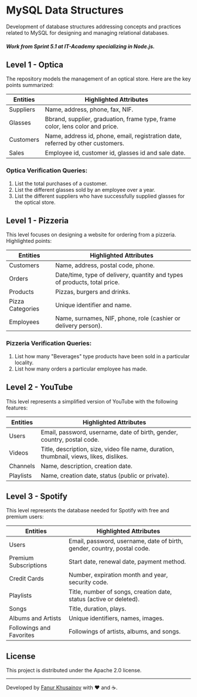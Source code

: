 # MySQL Data Structures

Development of database structures addressing concepts and practices related to MySQL for designing and managing relational databases.

##### Work from Sprint 5.1 at IT-Academy specializing in Node.js.

## Level 1 - Optica

The repository models the management of an optical store. Here are the key points summarized:

| **Entities** | **Highlighted Attributes**                                                                                                       |
| -------------| -------------------------------------------------------------------------------------------------------------------------------- |
| Suppliers    | Name, address, phone, fax, NIF.                                                                                                  |
| Glasses      | Bbrand, supplier, graduation, frame type, frame color, lens color and price.                                                     |
| Customers    | Name, address id, phone, email, registration date, referred by other customers.                                                  |
| Sales        | Employee id, customer id, glasses id and sale date.                                                                              |

### Optica Verification Queries:

1. List the total purchases of a customer.
2. List the different glasses sold by an employee over a year.
3. List the different suppliers who have successfully supplied glasses for the optical store.

## Level 1 - Pizzeria

This level focuses on designing a website for ordering from a pizzeria. Highlighted points:

| **Entities**        | **Highlighted Attributes**                                                   |
| --------------------| ---------------------------------------------------------------------------- |
| Customers           | Name, address, postal code, phone.                                           |
| Orders              | Date/time, type of delivery, quantity and types of products, total price.    |
| Products            | Pizzas, burgers and drinks.                                                  |
| Pizza Categories    | Unique identifier and name.                                                  |
| Employees           | Name, surnames, NIF, phone, role (cashier or delivery person).               |

### Pizzeria Verification Queries:

1. List how many "Beverages" type products have been sold in a particular locality.
2. List how many orders a particular employee has made.

## Level 2 - YouTube

This level represents a simplified version of YouTube with the following features:

| **Entities**          | **Highlighted Attributes**                                                                  |
| ----------------------| --------------------------------------------------------------------------------------------|
| Users                 | Email, password, username, date of birth, gender, country, postal code.                     |
| Videos                | Title, description, size, video file name, duration, thumbnail, views, likes, dislikes.     |
| Channels              | Name, description, creation date.                                                           |
| Playlists             | Name, creation date, status (public or private).                                            |

## Level 3 - Spotify

This level represents the database needed for Spotify with free and premium users:

| **Entities**             | **Highlighted Attributes**                                                              |
| ------------------------ | --------------------------------------------------------------------------------------- |
| Users                    | Email, password, username, date of birth, gender, country, postal code.                 |
| Premium Subscriptions    | Start date, renewal date, payment method.                                               |
| Credit Cards             | Number, expiration month and year, security code.                                       |
| Playlists                | Title, number of songs, creation date, status (active or deleted).                      |
| Songs                    | Title, duration, plays.                                                                 |
| Albums and Artists       | Unique identifiers, names, images.                                                      |
| Followings and Favorites | Followings of artists, albums, and songs.                                               |

## License

This project is distributed under the Apache 2.0 license.

---

Developed by [Fanur Khusainov](https://www.linkedin.com/in/fanur-khusainov-ab86b2102/) with ❤️ and ☕.
